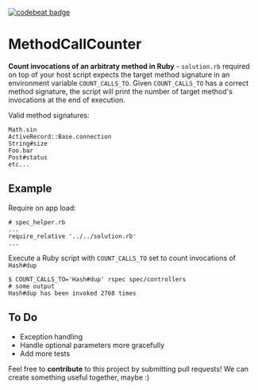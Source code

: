[![codebeat badge](https://codebeat.co/badges/794bb9da-167d-4a39-a505-b96754b20088)](https://codebeat.co/projects/ruby_method_call_counter-master)

MethodCallCounter
===

**Count invocations of an arbitraty method in Ruby** - `solution.rb` required on top of your host script expects the target method signature in an environment variable `COUNT_CALLS_TO`. Given `COUNT_CALLS_TO` has a correct method signature, the script will print the number of target method's invocations at the end of execution. 

Valid method signatures:
```
Math.sin
ActiveRecord::Base.connection
String#size
Foo.bar
Post#status
etc...
```

Example
---
Require on app load:
```
# spec_helper.rb
...
require_relative '../../solution.rb'
...
```

Execute a Ruby script with `COUNT_CALLS_TO` set to count invocations of `Hash#dup`
```
$ COUNT_CALLS_TO='Hash#dup' rspec spec/controllers
# some output
Hash#dup has been invoked 2768 times
```

To Do
---
* Exception handling
* Handle optional parameters more gracefully
* Add more tests

Feel free to **contribute** to this project by submitting pull requests! We can create something useful together, maybe :) 

